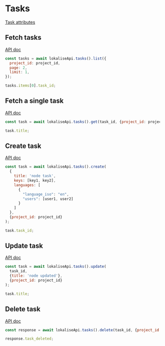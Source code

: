 # Tasks

[Task attributes](https://developers.lokalise.com/reference/tasks-object)

## Fetch tasks

[API doc](https://developers.lokalise.com/reference/list-all-tasks)

```js
const tasks = await lokaliseApi.tasks().list({
  project_id: project_id,
  page: 2,
  limit: 1,
});

tasks.items[0].task_id;
```

## Fetch a single task

[API doc](https://developers.lokalise.com/reference/retrieve-a-task)

```js
const task = await lokaliseApi.tasks().get(task_id, {project_id: project_id});

task.title;
```

## Create task

[API doc](https://developers.lokalise.com/reference/create-a-task)

```js
const task = await lokaliseApi.tasks().create(
  {
    title: 'node task',
    keys: [key1, key2],
    languages: [
      {
        "language_iso": "en",
        "users": [user1, user2]
      }
    ]
  }, 
  {project_id: project_id}
);

task.task_id;
```

## Update task

[API doc](https://developers.lokalise.com/reference/update-a-task)

```js
const task = await lokaliseApi.tasks().update(
  task_id,
  {title: 'node updated'},
  {project_id: project_id}
);

task.title;
```

## Delete task

[API doc](https://developers.lokalise.com/reference/delete-a-task)

```js
const response = await lokaliseApi.tasks().delete(task_id, {project_id: project_id});

response.task_deleted;
```

